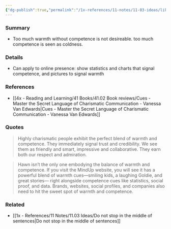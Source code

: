 ```yaml
---
{"dg-publish":true,"permalink":"/1x-references/11-notes/11-03-ideas/likeability-is-signalled-by-warmth-blended-with-competence/","title":"Likeability is signalled by warmth blended with competence","created":"2024-08-13T15:39:13.013+03:00","updated":"2024-08-16T20:51:11.098+03:00"}
---
```



### Summary
- Too much warmth without competence is not desireable. too much competence is seen as coldness.

### Details
- Can apply to online presence: show statistics and charts that signal competence, and pictures to signal warmth

### References
- [[4x - Reading and Learning/41 Books/41.02 Book reviews/Cues - Master the Secret Language of Charismatic Communication - Vanessa Van Edwards\|Cues - Master the Secret Language of Charismatic Communication - Vanessa Van Edwards]]

### Quotes
> Highly charismatic people exhibit the perfect blend of warmth and competence. They immediately signal trust and credibility. We see them as friendly and smart, impressive and collaborative. They earn both our respect and admiration.

> Hawn isn’t the only one embodying the balance of warmth and competence. If you visit the MindUp website, you will see it has a powerful blend of warmth cues—smiling kids, a laughing Goldie, and great stories— right alongside competence cues like statistics, social proof, and data. Brands, websites, social profiles, and companies also need to hit the sweet spot of warmth and competence.
			

### Related
- [[1x - References/11 Notes/11.03 Ideas/Do not stop in the middle of sentences\|Do not stop in the middle of sentences]]
